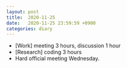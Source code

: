 ```yaml
---
layout: post
title:  2020-11-25
date:   2020-11-25 23:59:59 +0900
categories: diary
---
```


- [Work] meeting 3 hours, discussion 1 hour
- [Research] coding 3 hours
- Hard official meeting Wednesday.
